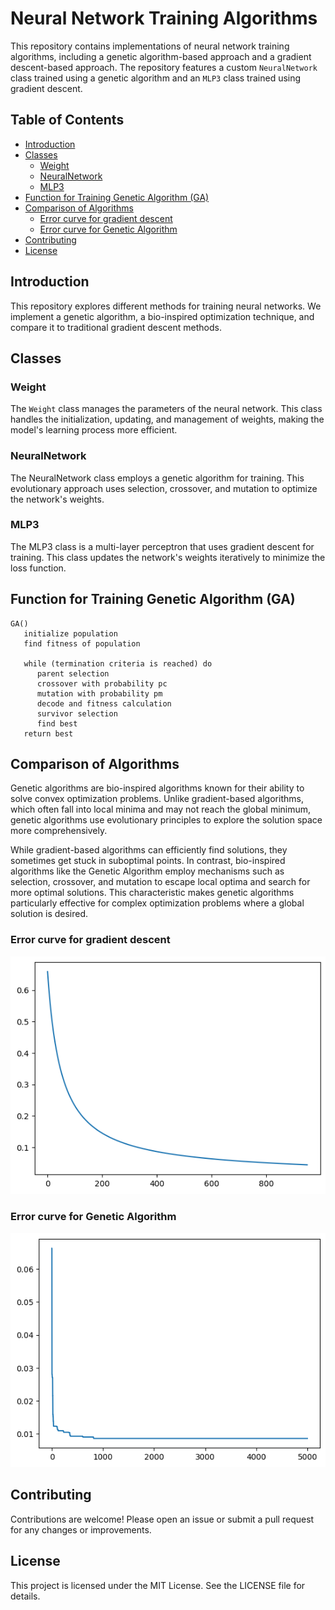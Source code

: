 # Neural Network Training Algorithms

This repository contains implementations of neural network training algorithms, including a genetic algorithm-based approach and a gradient descent-based approach. The repository features a custom `NeuralNetwork` class trained using a genetic algorithm and an `MLP3` class trained using gradient descent.

## Table of Contents

- [Introduction](#introduction)
- [Classes](#classes)
  - [Weight](#weight)
  - [NeuralNetwork](#neuralnetwork)
  - [MLP3](#mlp3)
- [Function for Training Genetic Algorithm (GA)](#function-for-training-genetic-algorithm-(ga))
- [Comparison of Algorithms](#comparison-of-algorithms)
    - [Error curve for gradient descent](#error-curve-for-gradient-descent)
    - [Error curve for Genetic Algorithm](#error-curve-for-genetic-algorithm)
- [Contributing](#contributing)
- [License](#license)

## Introduction

This repository explores different methods for training neural networks. We implement a genetic algorithm, a bio-inspired optimization technique, and compare it to traditional gradient descent methods.

## Classes

### Weight

The `Weight` class manages the parameters of the neural network. This class handles the initialization, updating, and management of weights, making the model's learning process more efficient.

### NeuralNetwork

The NeuralNetwork class employs a genetic algorithm for training. This evolutionary approach uses selection, crossover, and mutation to optimize the network's weights.

### MLP3

The MLP3 class is a multi-layer perceptron that uses gradient descent for training. This class updates the network's weights iteratively to minimize the loss function.

## Function for Training Genetic Algorithm (GA)

```
GA()
   initialize population 
   find fitness of population

   while (termination criteria is reached) do
      parent selection
      crossover with probability pc
      mutation with probability pm
      decode and fitness calculation
      survivor selection
      find best
   return best
```

## Comparison of Algorithms

Genetic algorithms are bio-inspired algorithms known for their ability to solve convex optimization problems. Unlike gradient-based algorithms, which often fall into local minima and may not reach the global minimum, genetic algorithms use evolutionary principles to explore the solution space more comprehensively.

While gradient-based algorithms can efficiently find solutions, they sometimes get stuck in suboptimal points. In contrast, bio-inspired algorithms like the Genetic Algorithm employ mechanisms such as selection, crossover, and mutation to escape local optima and search for more optimal solutions. This characteristic makes genetic algorithms particularly effective for complex optimization problems where a global solution is desired.

### Error curve for gradient descent
![alt text](https://github.com/BibekKoirala/GeneticNeuralNet/blob/main/GradientDescent_Loss.png?raw=true)

### Error curve for Genetic Algorithm
![alt text](https://github.com/BibekKoirala/GeneticNeuralNet/blob/main/GeneticAlgo_Loss.png?raw=true)

## Contributing

Contributions are welcome! Please open an issue or submit a pull request for any changes or improvements.

## License

This project is licensed under the MIT License. See the LICENSE file for details.